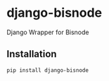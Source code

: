 django-bisnode
==============

Django Wrapper for Bisnode

Installation
------------

    pip install django-bisnode
